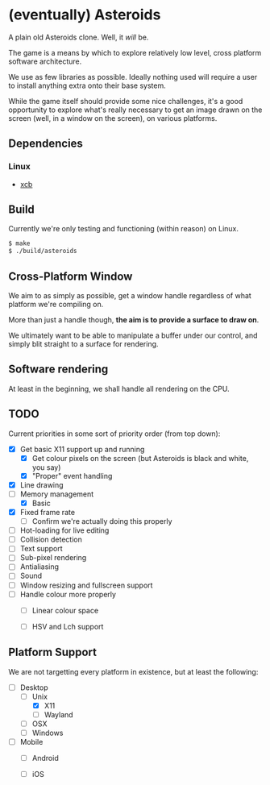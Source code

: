 # (eventually) Asteroids

A plain old Asteroids clone. Well, it _will_ be.

The game is a means by which to explore relatively low level, cross platform
software architecture.

We use as few libraries as possible. Ideally nothing used will require a user
to install anything extra onto their base system.

While the game itself should provide some nice challenges, it's a good
opportunity to explore what's really necessary to get an image drawn on the
screen (well, in a window on the screen), on various platforms.


## Dependencies

### Linux

- [xcb](https://xcb.freedesktop.org/)


## Build

Currently we're only testing and functioning (within reason) on Linux.

```sh
$ make
$ ./build/asteroids
```


## Cross-Platform Window

We aim to as simply as possible, get a window handle regardless of what
platform we're compiling on.

More than just a handle though, **the aim is to provide a surface to draw on**.

We ultimately want to be able to manipulate a buffer under our control, and
simply blit straight to a surface for rendering.


## Software rendering

At least in the beginning, we shall handle all rendering on the CPU.


## TODO

Current priorities in some sort of priority order (from top down):

- [x] Get basic X11 support up and running
  - [x] Get colour pixels on the screen (but Asteroids is black and white, you say)
  - [x] "Proper" event handling
- [x] Line drawing
- [ ] Memory management
  - [x] Basic
- [x] Fixed frame rate
  - [ ] Confirm we're actually doing this properly
- [ ] Hot-loading for live editing
- [ ] Collision detection
- [ ] Text support
- [ ] Sub-pixel rendering
- [ ] Antialiasing
- [ ] Sound
- [ ] Window resizing and fullscreen support
- [ ] Handle colour more properly
  - [ ] Linear colour space
  - [ ] HSV and Lch support


## Platform Support

We are not targetting every platform in existence, but at least the following:

- [ ] Desktop
    - [ ] Unix
        - [x] X11
        - [ ] Wayland
    - [ ] OSX
    - [ ] Windows
- [ ] Mobile
    - [ ] Android
    - [ ] iOS


